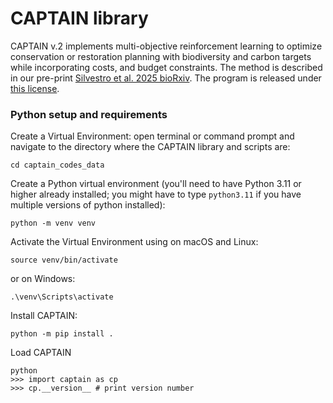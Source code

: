 # CAPTAIN library

CAPTAIN v.2 implements multi-objective reinforcement learning to optimize conservation or restoration planning with biodiversity and carbon targets while incorporating costs, and budget constraints. The method is described in our pre-print [Silvestro et al. 2025 bioRxiv](https://www.biorxiv.org/content/10.1101/2025.01.31.635975v2.abstract).  The program is released under [this license](https://github.com/captain-project/captain-project/blob/main/CAPTAIN-License.pdf).



### Python setup and requirements

Create a Virtual Environment: open terminal or command prompt and navigate to the directory where the CAPTAIN library and scripts are:

`cd captain_codes_data`

Create a Python virtual environment (you'll need to have Python 3.11 or higher already installed; you might have to type `python3.11` if you have multiple versions of python installed):

`python -m venv venv`

Activate the Virtual Environment using on macOS and Linux:

`source venv/bin/activate`

or on Windows:

`.\venv\Scripts\activate`

Install CAPTAIN:

`python -m pip install .`

Load CAPTAIN

`python`  
`>>> import captain as cp`  
`>>> cp.__version__ # print version number`










